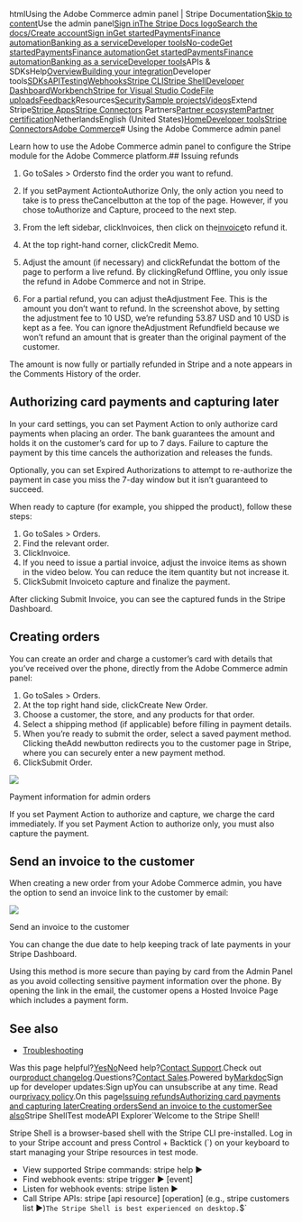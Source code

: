 htmlUsing the Adobe Commerce admin panel | Stripe Documentation[Skip to content](#main-content)Use the admin panel[Sign in](https://dashboard.stripe.com/login?redirect=https%3A%2F%2Fdocs.stripe.com%2Fconnectors%2Fadobe-commerce%2Fadmin)[The Stripe Docs logo](/)[Search the docs/](#)[Create account](https://dashboard.stripe.com/register)[Sign in](https://dashboard.stripe.com/login?redirect=https%3A%2F%2Fdocs.stripe.com%2Fconnectors%2Fadobe-commerce%2Fadmin)[Get started](/get-started)[Payments](/payments)[Finance automation](/finance-automation)[Banking as a service](/financial-services)[Developer tools](/development)[No-code](/no-code)[Get started](/get-started)[Payments](/payments)[Finance automation](/finance-automation)[](#)[Get started](/get-started)[Payments](/payments)[Finance automation](/finance-automation)[Banking as a service](/financial-services)[Developer tools](/development)[](#)APIs & SDKsHelp[Overview](/docs/development)[Building your integration](#)Developer tools[SDKs](#)[API](#)[Testing](#)[Webhooks](#)[Stripe CLI](#)[Stripe Shell](#)[Developer Dashboard](#)[Workbench](#)[Stripe for Visual Studio Code](/docs/stripe-vscode)[File uploads](/docs/file-upload)[Feedback](/docs/dev-tools-csat)Resources[Security](#)[Sample projects](#)[Videos](#)Extend Stripe[Stripe Apps](#)[Stripe Connectors](#)
Partners[Partner ecosystem](/docs/partners)[Partner certification](/docs/partners/training-and-certification)NetherlandsEnglish (United States)[](#)[](#)[Home](/docs)[Developer tools](/docs/development)[Stripe Connectors](/docs/connectors)[Adobe Commerce](/docs/connectors/adobe-commerce)# Using the Adobe Commerce admin panel

Learn how to use the Adobe Commerce admin panel to configure the Stripe module for the Adobe Commerce platform.## Issuing refunds

1. Go toSales > Ordersto find the order you want to refund.
2. If you setPayment ActiontoAuthorize Only, the only action you need to take is to press theCancelbutton at the top of the page. However, if you chose toAuthorize and Capture, proceed to the next step.
3. From the left sidebar, clickInvoices, then click on the[invoice](/api/invoices)to refund it.
4. At the top right-hand corner, clickCredit Memo.
5. Adjust the amount (if necessary) and clickRefundat the bottom of the page to perform a live refund. By clickingRefund Offline, you only issue the refund in Adobe Commerce and not in Stripe.

1. For a partial refund, you can adjust theAdjustment Fee. This is the amount you don’t want to refund. In the screenshot above, by setting the adjustment fee to 10 USD, we’re refunding 53.87 USD and 10 USD is kept as a fee. You can ignore theAdjustment Refundfield because we won’t refund an amount that is greater than the original payment of the customer.

The amount is now fully or partially refunded in Stripe and a note appears in the Comments History of the order.

## Authorizing card payments and capturing later

In your card settings, you can set Payment Action to only authorize card payments when placing an order. The bank guarantees the amount and holds it on the customer’s card for up to 7 days. Failure to capture the payment by this time cancels the authorization and releases the funds.

Optionally, you can set Expired Authorizations to attempt to re-authorize the payment in case you miss the 7-day window but it isn’t guaranteed to succeed.

When ready to capture (for example, you shipped the product), follow these steps:

1. Go toSales > Orders.
2. Find the relevant order.
3. ClickInvoice.
4. If you need to issue a partial invoice, adjust the invoice items as shown in the video below. You can reduce the item quantity but not increase it.
5. ClickSubmit Invoiceto capture and finalize the payment.

After clicking Submit Invoice, you can see the captured funds in the Stripe Dashboard.

## Creating orders

You can create an order and charge a customer’s card with details that you’ve received over the phone, directly from the Adobe Commerce admin panel:

1. Go toSales > Orders.
2. At the top right hand side, clickCreate New Order.
3. Choose a customer, the store, and any products for that order.
4. Select a shipping method (if applicable) before filling in payment details.
5. When you’re ready to submit the order, select a saved payment method. Clicking theAdd newbutton redirects you to the customer page in Stripe, where you can securely enter a new payment method.
6. ClickSubmit Order.

![](https://b.stripecdn.com/docs-statics-srv/assets/admin-create-orders.be0947d1846510897ad2fa16e62c72ab.png)

Payment information for admin orders

If you set Payment Action to authorize and capture, we charge the card immediately. If you set Payment Action to authorize only, you must also capture the payment.

## Send an invoice to the customer

When creating a new order from your Adobe Commerce admin, you have the option to send an invoice link to the customer by email:

![](https://b.stripecdn.com/docs-statics-srv/assets/admin-send-invoice.ac36fd329e005e4310d379702bcece25.png)

Send an invoice to the customer

You can change the due date to help keeping track of late payments in your Stripe Dashboard.

Using this method is more secure than paying by card from the Admin Panel as you avoid collecting sensitive payment information over the phone. By opening the link in the email, the customer opens a Hosted Invoice Page which includes a payment form.

## See also

- [Troubleshooting](/connectors/adobe-commerce/troubleshooting)

Was this page helpful?[Yes](#)[No](#)Need help?[Contact Support](https://support.stripe.com/).Check out our[product changelog](https://stripe.com/blog/changelog).Questions?[Contact Sales](https://stripe.com/contact/sales).Powered by[Markdoc](https://markdoc.dev)Sign up for developer updates:Sign upYou can unsubscribe at any time. Read our[privacy policy](https://stripe.com/privacy).On this page[Issuing refunds](#issuing-refunds)[Authorizing card payments and capturing later](#capturing-later)[Creating orders](#creating-orders)[Send an invoice to the customer](#send-an-invoice-to-the-customer)[See also](#see-also)Stripe ShellTest modeAPI Explorer[](https://stripe.com/docs/stripe-cli#install)`Welcome to the Stripe Shell!

Stripe Shell is a browser-based shell with the Stripe CLI pre-installed. Log in to your
Stripe account and press Control + Backtick (`) on your keyboard to start managing your Stripe
resources in test mode.

- View supported Stripe commands: stripe help ▶️
- Find webhook events: stripe trigger ▶️ [event]
- Listen for webhook events: stripe listen ▶
- Call Stripe APIs: stripe [api resource] [operation] (e.g., stripe customers list ▶️)`The Stripe Shell is best experienced on desktop.`$`